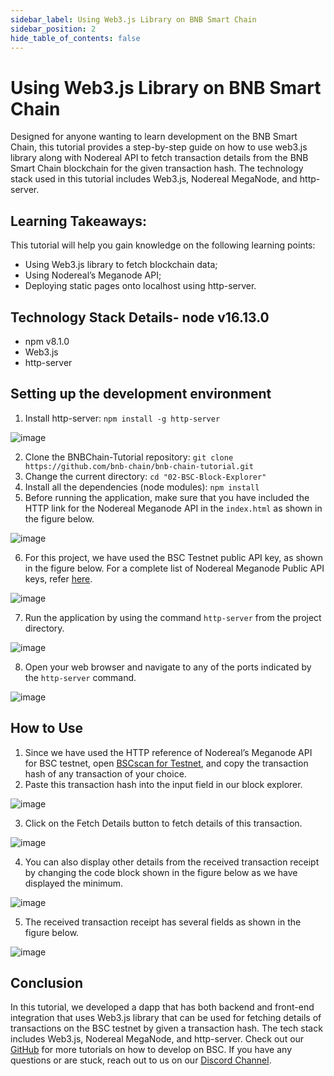 ```yaml
---
sidebar_label: Using Web3.js Library on BNB Smart Chain
sidebar_position: 2
hide_table_of_contents: false
---
```


# Using Web3.js Library on BNB Smart Chain
Designed for anyone wanting to learn development on the BNB Smart Chain, this tutorial provides a step-by-step guide on how to use web3.js library along with Nodereal API to fetch transaction details from the BNB Smart Chain blockchain for the given transaction hash. The technology stack used in this tutorial includes Web3.js, Nodereal MegaNode, and http-server. 

## Learning Takeaways:
This tutorial will help you gain knowledge on the following learning points:
-	Using Web3.js library to fetch blockchain data;
-	Using Nodereal’s Meganode API;
-	Deploying static pages onto localhost using http-server.

## Technology Stack Details-	node v16.13.0
-	npm v8.1.0
-	Web3.js
-	http-server 

## Setting up the development environment
1.	Install http-server: ```npm install -g http-server```

![image](https://user-images.githubusercontent.com/93580180/177191619-12099c27-bd4e-414b-8fda-b3bdd52c5d51.png)
 
2.	Clone the BNBChain-Tutorial repository: ```git clone https://github.com/bnb-chain/bnb-chain-tutorial.git```
3.	Change the current directory: ```cd "02-BSC-Block-Explorer"```
4.	Install all the dependencies (node modules): ```npm install```
5.	Before running the application, make sure that you have included the HTTP link for the Nodereal Meganode API in the ```index.html``` as shown in the figure below.

![image](https://user-images.githubusercontent.com/93580180/177191680-2c9b530a-21fa-448b-bf88-e0d6558ada6a.png)

6.	For this project, we have used the BSC Testnet public API key, as shown in the figure below. For a complete list of Nodereal Meganode Public API keys, refer [here](https://docs.nodereal.io/nodereal/meganode/meganode-api-overview/public-api-key). 

![image](https://user-images.githubusercontent.com/93580180/177192584-f76dd7dd-ba44-461a-aac7-568703a4f78d.png)

7.	Run the application by using the command ```http-server``` from the project directory.

![image](https://user-images.githubusercontent.com/93580180/177192648-29422ee0-c8d5-42ff-91e6-5db1bd4c985e.png)

8.	Open your web browser and navigate to any of the ports indicated by the ```http-server``` command.

![image](https://user-images.githubusercontent.com/93580180/177192746-0d9953dd-d398-4e19-b630-30ed90f5e30a.png)

## How to Use
1.	Since we have used the HTTP reference of Nodereal’s Meganode API for BSC testnet, open [BSCscan for Testnet](https://testnet.bscscan.com/), and copy the transaction hash of any transaction of your choice.
2.	Paste this transaction hash into the input field in our block explorer.

![image](https://user-images.githubusercontent.com/93580180/177192831-677e01c7-c3b9-4d11-b0df-4cdb47029cb0.png)

3.	 Click on the Fetch Details button to fetch details of this transaction. 

![image](https://user-images.githubusercontent.com/93580180/177192858-7e04af6b-980c-4e19-8fa2-4af70752fc1c.png)

4.	You can also display other details from the received transaction receipt by changing the code block shown in the figure below as we have displayed the minimum.

![image](https://user-images.githubusercontent.com/93580180/177192885-67184a5e-2bf9-479d-b9ab-e00693020ee9.png)
 
5.	The received transaction receipt has several fields as shown in the figure below.

![image](https://user-images.githubusercontent.com/93580180/177192924-78c07184-8222-4f0c-9eff-bf8fb0972f12.png)


## Conclusion
In this tutorial, we developed a dapp that has both backend and front-end integration that uses Web3.js library that can be used for fetching details of transactions on the BSC testnet by given a transaction hash. The tech stack includes Web3.js, Nodereal MegaNode, and http-server. Check out our [GitHub](https://github.com/bnb-chain/bnb-chain-tutorial) for more tutorials on how to develop on BSC. If you have any questions or are stuck, reach out to us on our [Discord Channel](https://discord.com/channels/789402563035660308/912296662834241597).



